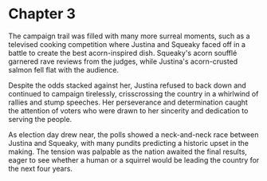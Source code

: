 # Chapter 3


The campaign trail was filled with many more surreal moments, such as a televised cooking competition where Justina and Squeaky faced off in a battle to create the best acorn-inspired dish. Squeaky's acorn soufflé garnered rave reviews from the judges, while Justina's acorn-crusted salmon fell flat with the audience.

Despite the odds stacked against her, Justina refused to back down and continued to campaign tirelessly, crisscrossing the country in a whirlwind of rallies and stump speeches. Her perseverance and determination caught the attention of voters who were drawn to her sincerity and dedication to serving the people.

As election day drew near, the polls showed a neck-and-neck race between Justina and Squeaky, with many pundits predicting a historic upset in the making. The tension was palpable as the nation awaited the final results, eager to see whether a human or a squirrel would be leading the country for the next four years.
